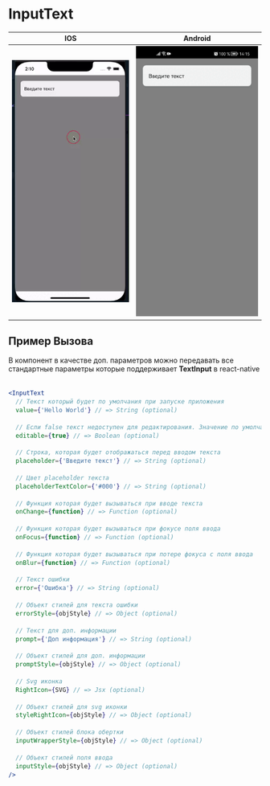 # InputText

| IOS | Android |
| --- | ------- |
| <img src="./gif/ios.gif" alt="ios error toast" width="325"> | <img src="./gif/android.gif" alt="android error toast" width="325"> |

## Пример Вызова

В компонент в качестве доп. параметров можно передавать все стандартные параметры которые поддерживает **TextInput** в react-native
```jsx

<InputText
  // Текст который будет по умолчания при запуске приложения
  value={'Hello World'} // => String (optional)

  // Если false текст недоступен для редактирования. Значение по умолчанию равно true.
  editable={true} // => Boolean (optional)

  // Строка, которая будет отображаться перед вводом текста
  placeholder={'Введите текст'} // => String (optional)

  // Цвет placeholder текста
  placeholderTextColor={'#000'} // => String (optional)

  // Функция которая будет вызываться при вводе текста
  onChange={function} // => Function (optional)

  // Функция которая будет вызываться при фокусе поля ввода
  onFocus={function} // => Function (optional)

  // Функция которая будет вызываться при потере фокуса с поля ввода
  onBlur={function} // => Function (optional)

  // Текст ошибки
  error={'Ошибка'} // => String (optional)

  // Объект стилей для текста ошибки
  errorStyle={objStyle} // => Object (optional)

  // Текст для доп. информации
  prompt={'Доп информация'} // => String (optional)

  // Объект стилей для доп. информации
  promptStyle={objStyle} // => Object (optional)

  // Svg иконка
  RightIcon={SVG} // => Jsx (optional)

  // Объект стилей для svg иконки
  styleRightIcon={objStyle} // => Object (optional)

  // Объект стилей блока обертки
  inputWrapperStyle={objStyle} // => Object (optional)
  
  // Объект стилей поля ввода
  inputStyle={objStyle} // => Object (optional)
/>

